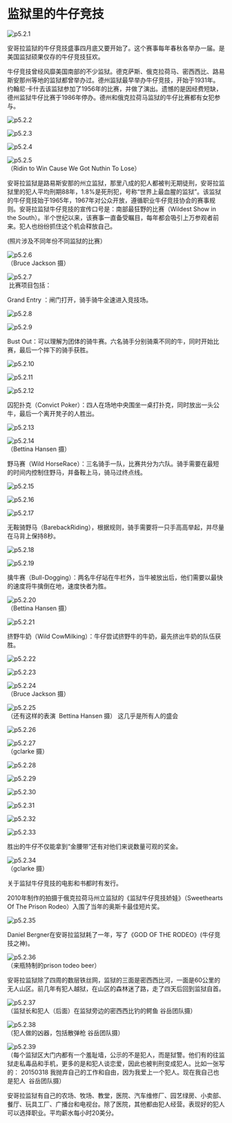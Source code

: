 # ​监狱里的牛仔竞技

![p5.2.1](./images/5.2.1.jpg)

安哥拉监狱的牛仔竞技盛事四月底又要开始了。这个赛事每年春秋各举办一届。是美国监狱硕果仅存的牛仔竞技狂欢。

牛仔竞技曾经风靡美国南部的不少监狱。德克萨斯、俄克拉荷马、密西西比、路易斯安那州等地的监狱都曾举办过。德州监狱最早举办牛仔竞技，开始于1931年。约翰尼·卡什去该监狱参加了1956年的比赛，并做了演出。遗憾的是因经费短缺，德州监狱牛仔比赛于1986年停办。德州和俄克拉荷马监狱的牛仔比赛都有女犯参与。

![p5.2.2](./images/5.2.2.jpg)

![p5.2.3](./images/5.2.3.jpg)

![p5.2.4](./images/5.2.4.jpg)

![p5.2.5](./images/5.2.5.jpg)  
（Ridin to Win Cause We Got Nuthin To Lose）

安哥拉监狱是路易斯安那的州立监狱，那里八成的犯人都被判无期徒刑，安哥拉监狱里的犯人平均刑期88年，1.8%是死刑犯，号称“世界上最血腥的监狱”。该监狱的牛仔竞技始于1965年，1967年对公众开放，遵循职业牛仔竞技协会的赛事规则。安哥拉监狱牛仔竞技的宣传口号是：南部最狂野的比赛（Wildest Show in the South）。半个世纪以来，该赛事一直备受瞩目，每年都会吸引上万参观者前来。犯人也纷纷抓住这个机会释放自己。

(照片涉及不同年份不同监狱的比赛）

![p5.2.6](./images/5.2.6.jpg)  
（Bruce Jackson 摄）

![p5.2.7](./images/5.2.7.jpg)  
 比赛项目包括：

Grand Entry ：闸门打开，骑手骑牛全速进入竞技场。

![p5.2.8](./images/5.2.8.jpg)

![p5.2.9](./images/5.2.9.jpg)

Bust Out：可以理解为团体的骑牛赛。六名骑手分别骑乘不同的牛，同时开始比赛，最后一个摔下的骑手获胜。

![p5.2.10](./images/5.2.10.jpg)

![p5.2.11](./images/5.2.11.jpg)

![p5.2.12](./images/5.2.12.jpg)

囚犯扑克（Convict Poker）：四人在场地中央围坐一桌打扑克，同时放出一头公牛，最后一个离开凳子的人胜出。

![p5.2.13](./images/5.2.13.jpg)

![p5.2.14](./images/5.2.14.jpg)  
（Bettina Hansen 摄）

野马赛（Wild HorseRace）：三名骑手一队，比赛共分为六队。骑手需要在最短的时间内控制住野马，并备鞍上马，骑马过终点线。

![p5.2.15](./images/5.2.15.jpg)

![p5.2.16](./images/5.2.16.jpg)

![p5.2.17](./images/5.2.17.jpg)

无鞍骑野马（BarebackRiding），根据规则，骑手需要将一只手高高举起，并尽量在马背上保持8秒。

![p5.2.18](./images/5.2.18.jpg)

![p5.2.19](./images/5.2.19.jpg)

擒牛赛（Bull-Dogging）：两名牛仔站在牛栏外，当牛被放出后，他们需要以最快的速度将牛擒倒在地，速度快者为胜。

![p5.2.20](./images/5.2.20.jpg)  
（Bettina Hansen 摄）

![p5.2.21](./images/5.2.21.jpg)

挤野牛奶（Wild CowMilking）：牛仔尝试挤野牛的牛奶，最先挤出牛奶的队伍获胜。

![p5.2.22](./images/5.2.22.jpg)

![p5.2.23](./images/5.2.23.jpg)

![p5.2.24](./images/5.2.24.jpg)  
（Bruce Jackson 摄）

![p5.2.25](./images/5.2.25.jpg)  
（还有这样的表演  Bettina Hansen 摄）
这几乎是所有人的盛会

![p5.2.26](./images/5.2.26.jpg)

![p5.2.27](./images/5.2.27.jpg)  
（gclarke 摄）

![p5.2.28](./images/5.2.28.jpg)

![p5.2.29](./images/5.2.29.jpg)

![p5.2.30](./images/5.2.30.jpg)

![p5.2.31](./images/5.2.31.jpg)

![p5.2.32](./images/5.2.32.jpg)

![p5.2.33](./images/5.2.33.jpg)

胜出的牛仔不仅能拿到“金腰带”还有对他们来说数量可观的奖金。

![p5.2.34](./images/5.2.34.jpg)  
（gclarke 摄）

关于监狱牛仔竞技的电影和书都时有发行。

2010年制作的拍摄于俄克拉荷马州立监狱的《监狱牛仔竞技娇娃》（Sweethearts Of The Prison Rodeo）入围了当年的奥斯卡最佳短片奖。

![p5.2.35](./images/5.2.35.jpg)

Daniel Bergner在安哥拉监狱耗了一年，写了《GOD OF THE RODEO》(牛仔竞技之神)。

![p5.2.36](./images/5.2.36.jpg)  
（来瓶特制的prison todeo beer）

安哥拉监狱除了四周的数层铁丝网，监狱的三面是密西西比河，一面是60公里的无人山区。前几年有犯人越狱，在山区的森林迷了路，走了四天后回到监狱自首。

![p5.2.37](./images/5.2.37.jpg)  
（监狱长和犯人（后面）在监狱旁边的密西西比钓的鳄鱼 谷岳团队摄）

![p5.2.38](./images/5.2.38.jpg)  
（犯人做的凶器，包括散弹枪 谷岳团队摄）

![p5.2.39](./images/5.2.39.jpg)  
（每个监狱区大门内都有一个羞耻墙，公示的不是犯人，而是狱警。他们有的往监狱走私毒品和手机，更多的是和犯人谈恋爱，因此也被判刑变成犯人。比如一张写的： 20150318 我抛弃自己的工作和自由，因为我爱上一个犯人。现在我自己也是犯人  谷岳团队摄）

安哥拉监狱有自己的农场、牧场、教堂，医院、汽车维修厂、园艺绿房、小卖部、餐厅、玩具工厂、广播台和电视台。除了医院，其他都由犯人经营。表现好的犯人可以选择职业。平均薪水每小时20美分。
